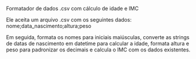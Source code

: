 Formatador de dados .csv com cálculo de idade e IMC

Ele aceita um arquivo .csv com os seguintes dados:
nome;data_nascimento;altura;peso

Em seguida, formata os nomes para iniciais maiúsculas, converte as strings de datas de nascimento em datetime para calcular a idade, formata altura e peso para padronizar os decimais e calcula o IMC com os dados existentes.